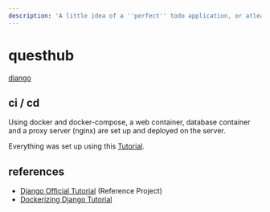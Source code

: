 ```yaml
---
description: 'A little idea of a ''perfect'' todo application, or atleast one perfect for me.'
---
```


# questhub

 [django](../technologies/web-frameworks/django.md)

## ci / cd

Using docker and docker-compose, a web container, database container and a proxy server \(nginx\) are set up and deployed on the server.

Everything was set up using this [Tutorial](https://testdriven.io/blog/dockerizing-django-with-postgres-gunicorn-and-nginx/#project-setup).

## references

* [Django Official Tutorial](https://docs.djangoproject.com/en/3.1/intro/tutorial01/) \(Reference Project\)
* [Dockerizing Django Tutorial](https://testdriven.io/blog/dockerizing-django-with-postgres-gunicorn-and-nginx/#project-setup)

